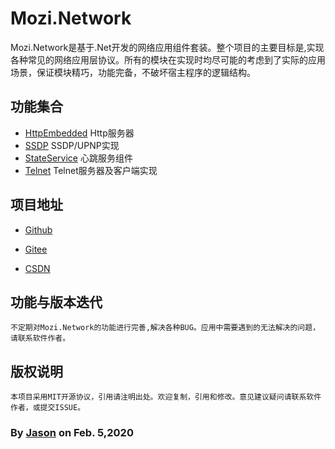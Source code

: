 # Mozi.Network

Mozi.Network是基于.Net开发的网络应用组件套装。整个项目的主要目标是,实现各种常见的网络应用层协议。所有的模块在实现时均尽可能的考虑到了实际的应用场景，保证模块精巧，功能完备，不破坏宿主程序的逻辑结构。

## 功能集合
- [HttpEmbedded][httpembedded] 
	Http服务器
- [SSDP][ssdp] 
	SSDP/UPNP实现
- [StateService][stateservice] 
	心跳服务组件
- [Telnet][telnet] 
	Telnet服务器及客户端实现

## 项目地址

- [Github][github]

- [Gitee][gitee]

- [CSDN][codechina]

## 功能与版本迭代
	不定期对Mozi.Network的功能进行完善,解决各种BUG。应用中需要遇到的无法解决的问题，请联系软件作者。

## 版权说明
	本项目采用MIT开源协议，引用请注明出处。欢迎复制，引用和修改。意见建议疑问请联系软件作者，或提交ISSUE。


### By [Jason][1] on Feb. 5,2020

[1]:mailto:brotherqian@163.com
[gitee]:https://gitee.com/myui_admin/mozi.git
[github]:https://github.com/MoziCoder/Mozi.HttpEmbedded.git
[codechina]:https://codechina.csdn.net/mozi/mozi.httpembedded.git
[httpembedded]:./Mozi.HttpEmbedded
[ssdp]:./Mozi.SSDP
[stateservice]:./Mozi.StateService
[telnet]:./Mozi.Telnet